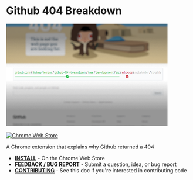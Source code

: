 # Github 404 Breakdown

[![](images/small-tile.png)][chrome-web-store]

[![Chrome Web Store](https://img.shields.io/chrome-web-store/v/pnhdlhabpckpibnkkddmgcimdejbljge.svg)][chrome-web-store]

A Chrome extension that explains why Github returned a 404

- [**INSTALL**][chrome-web-store] - On the Chrome Web Store
- [**FEEDBACK / BUG REPORT**][issues] - Submit a question, idea, or bug report
- [**CONTRIBUTING**][contributing] - See this doc if you're interested in contributing code

[chrome-web-store]: https://chrome.google.com/webstore/detail/github-404-breakdown/pnhdlhabpckpibnkkddmgcimdejbljge
[issues]: https://github.com/SidneyNemzer/github-404-breakdown/issues/new
[contributing]: CONTRIBUTING.md

